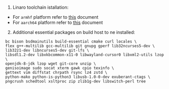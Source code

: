 1. Linaro toolchain istallation:
  * For `armhf` platform refer to [this](https://github.com/compulab-yokneam/meta-bsp-imx7/blob/devel-warrior/Documentation/toolchain.md) document
  * For `aarch64` platform refer to [this](TBD) document

2. Additional essential packages on build host to ne installed:
  ```
  bc bison bsdmainutils build-essential cmake curl locales \
  flex g++-multilib gcc-multilib git gnupg gperf lib32ncurses5-dev \
  lib32z1-dev libncurses5-dev git-lfs \
  libsdl1.2-dev libxkbcommon-x11-0 libwayland-cursor0 libxml2-utils lzop \
  openjdk-8-jdk lzop wget git-core unzip \
  genisoimage sudo socat xterm gawk cpio texinfo \
  gettext vim diffstat chrpath rsync lz4 zstd \
  python-mako python-is-python3 libusb-1.0-0-dev exuberant-ctags \
  pngcrush schedtool xsltproc zip zlib1g-dev libswitch-perl tree
  ```
